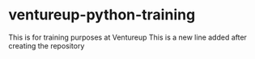 # ventureup-python-training
This is for training purposes at Ventureup
This is a new line added after creating the repository